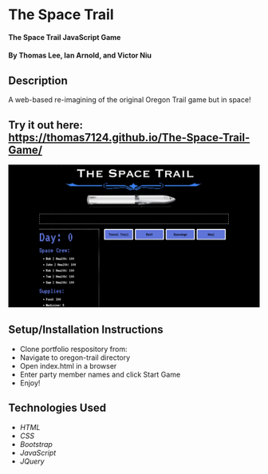# The Space Trail

#### The Space Trail JavaScript Game

#### By Thomas Lee, Ian Arnold, and Victor Niu

## Description
A web-based re-imagining of the original Oregon Trail game but in space!

## Try it out here: https://thomas7124.github.io/The-Space-Trail-Game/


![TOT Screenshot](/img/screenshot.png)

## Setup/Installation Instructions
* Clone portfolio respository from: 
* Navigate to oregon-trail directory
* Open index.html in a browser
* Enter party member names and click Start Game
* Enjoy!

## Technologies Used
* _HTML_
* _CSS_
* _Bootstrap_
* _JavaScript_
* _JQuery_
